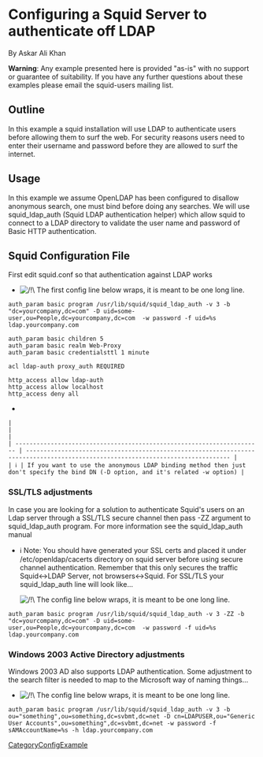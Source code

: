 # Configuring a Squid Server to authenticate off LDAP

By Askar Ali Khan

**Warning**: Any example presented here is provided "as-is" with no
support or guarantee of suitability. If you have any further questions
about these examples please email the squid-users mailing list.

## Outline

In this example a squid installation will use LDAP to authenticate users
before allowing them to surf the web. For security reasons users need to
enter their username and password before they are allowed to surf the
internet.

## Usage

In this example we assume OpenLDAP has been configured to disallow
anonymous search, one must bind before doing any searches. We will use
squid\_ldap\_auth (Squid LDAP authentication helper) which allow squid
to connect to a LDAP directory to validate the user name and password of
Basic HTTP authentication.

## Squid Configuration File

First edit squid.conf so that authentication against LDAP works

  - ![/\!\\](https://wiki.squid-cache.org/wiki/squidtheme/img/alert.png)
    The first config line below wraps, it is meant to be one long line.

<!-- end list -->

    auth_param basic program /usr/lib/squid/squid_ldap_auth -v 3 -b "dc=yourcompany,dc=com" -D uid=some-user,ou=People,dc=yourcompany,dc=com  -w password -f uid=%s ldap.yourcompany.com
    
    auth_param basic children 5
    auth_param basic realm Web-Proxy
    auth_param basic credentialsttl 1 minute
    
    acl ldap-auth proxy_auth REQUIRED
    
    http_access allow ldap-auth
    http_access allow localhost
    http_access deny all

  - 
    
    |                                                                        |                                                                                                                                  |
    | ---------------------------------------------------------------------- | -------------------------------------------------------------------------------------------------------------------------------- |
    | ℹ️ | If you want to use the anonymous LDAP binding method then just don't specify the bind DN (-D option, and it's related -w option) |
    

### SSL/TLS adjustments

In case you are looking for a solution to authenticate Squid's users on
an Ldap server through a SSL/TLS secure channel then pass -ZZ argument
to squid\_ldap\_auth program. For more information see the
squid\_ldap\_auth manual

  - ℹ️
    Note: You should have generated your SSL certs and placed it under
    /etc/openldap/cacerts directory on squid server before using secure
    channel authentication. Remember that this only secures the traffic
    Squid\<-\>LDAP Server, not browsers\<-\>Squid. For SSL/TLS your
    squid\_ldap\_auth line will look like...
    
    ![/\!\\](https://wiki.squid-cache.org/wiki/squidtheme/img/alert.png)
    The config line below wraps, it is meant to be one long line.

<!-- end list -->

    auth_param basic program /usr/lib/squid/squid_ldap_auth -v 3 -ZZ -b "dc=yourcompany,dc=com" -D uid=some-user,ou=People,dc=yourcompany,dc=com  -w password -f uid=%s ldap.yourcompany.com

### Windows 2003 Active Directory adjustments

Windows 2003 AD also supports LDAP authentication. Some adjustment to
the search filter is needed to map to the Microsoft way of naming
things...

  - ![/\!\\](https://wiki.squid-cache.org/wiki/squidtheme/img/alert.png)
    The config line below wraps, it is meant to be one long line.

<!-- end list -->

    auth_param basic program /usr/lib/squid/squid_ldap_auth -v 3 -b ou="something",ou=something,dc=svbmt,dc=net -D cn=LDAPUSER,ou="Generic User Accounts",ou=something",dc=svbmt,dc=net -w password -f sAMAccountName=%s -h ldap.yourcompany.com

[CategoryConfigExample](/CategoryConfigExample#)

